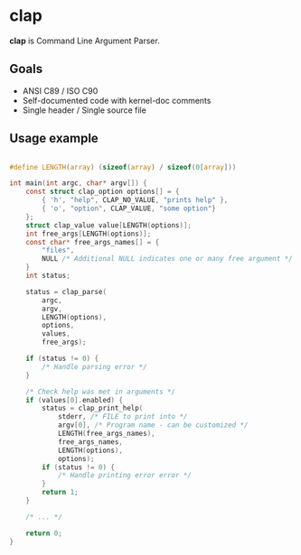 clap
====

__clap__ is Command Line Argument Parser.

Goals
-----
* ANSI C89 / ISO C90
* Self-documented code with kernel-doc comments
* Single header / Single source file

Usage example
-------------
```c

#define LENGTH(array) (sizeof(array) / sizeof(0[array]))

int main(int argc, char* argv[]) {
    const struct clap_option options[] = {
        { 'h', "help", CLAP_NO_VALUE, "prints help" },
        { 'o', "option", CLAP_VALUE, "some option"}
    };
    struct clap_value value[LENGTH(options)];
    int free_args[LENGTH(options)];
    const char* free_args_names[] = {
        "files",
        NULL /* Additional NULL indicates one or many free argument */
    }
    int status;

    status = clap_parse(
        argc,
        argv,
        LENGTH(options),
        options,
        values,
        free_args);

    if (status != 0) {
        /* Handle parsing error */
    }

    /* Check help was met in arguments */
    if (values[0].enabled) {
        status = clap_print_help(
            stderr, /* FILE to print into */
            argv[0], /* Program name - can be customized */
            LENGTH(free_args_names),
            free_args_names,
            LENGTH(options),
            options);
        if (status != 0) {
            /* Handle printing error error */
        }
        return 1;
    }

    /* ... */

    return 0;
}
```